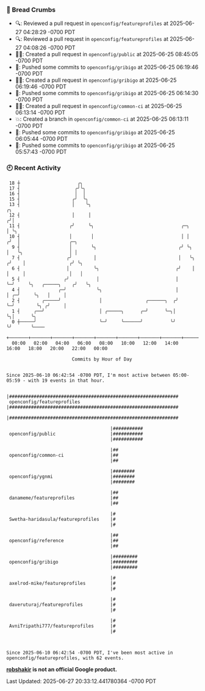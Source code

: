 ### 🍞 Bread Crumbs

 * 🔍: Reviewed a pull request in  `openconfig/featureprofiles` at 2025-06-27 04:28:29 -0700 PDT
 * 🔍: Reviewed a pull request in  `openconfig/featureprofiles` at 2025-06-27 04:08:26 -0700 PDT
 * ✍🏼: Created a pull request in `openconfig/public` at 2025-06-25 08:45:05 -0700 PDT
 * 🚢: Pushed some commits to `openconfig/gribigo` at 2025-06-25 06:19:46 -0700 PDT
 * ✍🏼: Created a pull request in `openconfig/gribigo` at 2025-06-25 06:19:46 -0700 PDT
 * 🚢: Pushed some commits to `openconfig/gribigo` at 2025-06-25 06:14:30 -0700 PDT
 * ✍🏼: Created a pull request in `openconfig/common-ci` at 2025-06-25 06:13:14 -0700 PDT
 * 💥: Created a branch in `openconfig/common-ci` at 2025-06-25 06:13:11 -0700 PDT
 * 🚢: Pushed some commits to `openconfig/gribigo` at 2025-06-25 06:05:44 -0700 PDT
 * 🚢: Pushed some commits to `openconfig/gribigo` at 2025-06-25 05:57:43 -0700 PDT

### 🕘 Recent Activity
```
 18 ┼                     ╭╮
 17 ┤                    ╭╯╰╮
 16 ┤                    │  │
 15 ┤                   ╭╯  ╰╮
 13 ┤                   │    ╰╮                                          ╭╮
 12 ┤                   │     │                                         ╭╯│
 11 ┤                  ╭╯     ╰╮                                ╭─╮     │ ╰╮
 10 ┤                  │       │                                │ │    ╭╯  │                  ╭─╮
  9 ┤                  │       ╰╮                              ╭╯ ╰╮   │   ╰╮                 │ │
  7 ┤                 ╭╯        │                              │   ╰╮ ╭╯    │                ╭╯ ╰╮
  6 ┤                 │         ╰╮                            ╭╯    │ │     │                │   │
  5 ┤                ╭╯          │                            │     ╰─╯     ╰╮   ╭─────╮    ╭╯   ╰╮
  4 ┤              ╭─╯           ╰╮                           │              │ ╭─╯     ╰╮   │     │
  2 ┤        ╭─────╯              │                ╭──────╮  ╭╯              ╰─╯        ╰╮ ╭╯     │
  1 ┤     ╭──╯                    │ ╭─────╮      ╭─╯      ╰─╮│                           ╰╮│      ╰╮
  0 ┼─────╯                       ╰─╯     ╰──────╯          ╰╯                            ╰╯       ╰────
    +───────+───────+───────+───────+───────+───────+───────+───────+───────+───────+───────+───────+────
  00:00   02:00   04:00   06:00   08:00   10:00   12:00   14:00   16:00   18:00   20:00   22:00   00:00   

						Commits by Hour of Day


Since 2025-06-10 06:42:54 -0700 PDT, I'm most active between 05:00-05:59 - with 19 events in that hour.

```



```
                                      |##############################################################
 openconfig/featureprofiles           |##############################################################
                                      |##############################################################

                                      |###########
 openconfig/public                    |###########
                                      |###########

                                      |##
 openconfig/common-ci                 |##
                                      |##

                                      |########
 openconfig/ygnmi                     |########
                                      |########

                                      |##
 danameme/featureprofiles             |##
                                      |##

                                      |#
 Swetha-haridasula/featureprofiles    |#
                                      |#

                                      |##
 openconfig/reference                 |##
                                      |##

                                      |#########
 openconfig/gribigo                   |#########
                                      |#########

                                      |#
 axelrod-mike/featureprofiles         |#
                                      |#

                                      |#
 daveruturaj/featureprofiles          |#
                                      |#

                                      |#
 AvniTripathi777/featureprofiles      |#
                                      |#



Since 2025-06-10 06:42:54 -0700 PDT, I've been most active in openconfig/featureprofiles, with 62 events.

```
**[robshakir](mailto:robjs@google.com) is not an official Google product.**  


Last Updated: 2025-06-27 20:33:12.441780364 -0700 PDT
